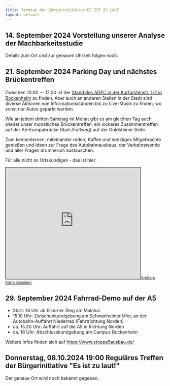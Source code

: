 ```yaml
---
title: Termine der Bürgerinitiative ES IST ZU LAUT
layout: default
---
```


## 14. September 2024 Vorstellung unserer Analyse der Machbarkeitsstudie

Details zum Ort und zur genauen Uhrzeit folgen noch.

## 21. September 2024 Parking Day und nächstes Brückentreffen

Zwischen 10:00 － 17:00 ist der [Stand des ADFC in der Kurfürstenstr. 1-2 in Bockenheim](https://www.adfc-frankfurt.de/aktuelle-aktionen/) zu finden. Aber auch an anderen Stellen in der Stadt sind diverse Aktionen von Informationsständen bis zu Live-Musik zu finden, wo sonst nur Autos geparkt werden.

Wie an jedem dritten Samstag im Monat gibt es am gleichen Tag auch wieder unser monatliches Brückentreffen, ein lockeres Zusammentreffen auf der A5-Europabrücke (Rad-/Fußweg) auf der Goldsteiner Seite.

Zum kennenlernen, miteinander reden, Kaffee und sonstiges Mitgebrachte genießen und Ideen zur Frage des Autobahnausbaus, der Verkehrswende und aller Fragen drumherum austauschen.

Für alle nicht so Ortskundigen - das ist hier:

<iframe width="425" height="350" src="https://www.openstreetmap.org/export/embed.html?bbox=8.611232042312624%2C50.084449454487164%2C8.62333416938782%2C50.09089955482507&amp;layer=mapnik&amp;marker=50.08767915505196%2C8.61728310585022" style="border: 1px solid black"></iframe><small><a href="https://www.openstreetmap.org/?mlat=50.08768&amp;mlon=8.61728#map=17/50.08767/8.61728">Größere Karte anzeigen</a></small>

## 29. September 2024 Fahrrad-Demo auf der A5

- Start: 14 Uhr ab Eiserner Steg am Mainkai
- 15.10 Uhr: Zwischenkundgebung am Schwanheimer Ufer, an der Autobahn-Auffahrt Niederrad (Fahrtrichtung Norden)
- ca. 15.30 Uhr: Auffahrt auf die A5 in Richtung Norden
- ca. 16 Uhr: Abschlusskundgebung am Campus Bockenheim

Weitere Infos finden sich auf <https://www.stoppa5ausbau.de/>

## Donnerstag, 08.10.2024 19:00 Reguläres Treffen der Bürgerinitiative "Es ist zu laut!"

Der genaue Ort wird noch bekannt gegeben.

<!-- Das Treffen der Bürgerinitiative ist diesmal im 1. Stock des Evangelischen Gemeindehauses
neben der Segenskirche in Griesheim, Alte Falterstraße 6 -->

<!-- <iframe width="425" height="350" src="https://www.openstreetmap.org/export/embed.html?bbox=8.590943813323976%2C50.08483497046578%2C8.622658252716066%2C50.09773419934845&amp;layer=mapnik&amp;marker=50.0912850189243%2C8.60680103302002#map=16/50.0913/8.6068" style="border: 1px solid black"></iframe><small><a href="https://www.openstreetmap.org/?mlat=50.0913&amp;mlon=8.6068#map=16/50.0913/8.6068">Größere Karte anzeigen</a></small>

<div style="clear: both;"></div> -->
